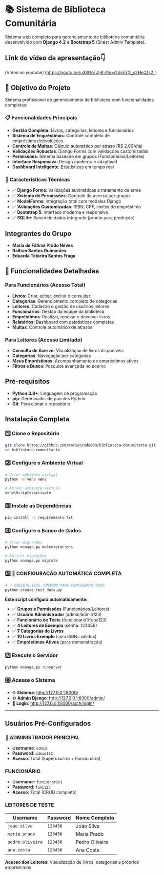 # 📚 Sistema de Biblioteca Comunitária

Sistema web completo para gerenciamento de biblioteca comunitária desenvolvido com **Django 4.2** e **Bootstrap 5** (Sneat Admin Template).

## Link do vídeo da apresentação👇
[Vídeo no youtube]
(https://youtu.be/u38GoTJIRhI?si=GSyE3G_x2HuQfz2_)

## 🎯 Objetivo do Projeto

Sistema profissional de gerenciamento de biblioteca com funcionalidades completas:

### 📋 **Funcionalidades Principais**
- **Gestão Completa**: Livros, categorias, leitores e funcionários
- **Sistema de Empréstimos**: Controle completo de empréstimos/devoluções
- **Controle de Multas**: Cálculo automático por atraso (R$ 2,00/dia)
- **Validações Robustas**: Django Forms com validações customizadas
- **Permissões**: Sistema baseado em grupos (Funcionários/Leitores)
- **Interface Responsiva**: Design moderno e adaptável
- **Dashboard Inteligente**: Estatísticas em tempo real

### 🔧 **Características Técnicas**
- ✅ **Django Forms**: Validações automáticas e tratamento de erros
- ✅ **Sistema de Permissões**: Controle de acesso por grupos
- ✅ **ModelForms**: Integração total com modelos Django  
- ✅ **Validações Customizadas**: ISBN, CPF, limites de empréstimo
- ✅ **Bootstrap 5**: Interface moderna e responsiva
- ✅ **SQLite**: Banco de dados integrado (pronto para produção)

## Integrantes do Grupo

- **Maria de Fátima Prado Neves** 
- **Raifran Santos Guimarães** 
- **Eduarda Teixeira Santos Fraga**

## 🚀 Funcionalidades Detalhadas

### **Para Funcionários (Acesso Total)**
- **Livros**: Criar, editar, excluir e consultar
- **Categorias**: Gerenciamento completo de categorias
- **Leitores**: Cadastro e gestão de usuários leitores
- **Funcionários**: Gestão da equipe da biblioteca
- **Empréstimos**: Realizar, renovar e devolver livros
- **Relatórios**: Dashboard com estatísticas completas
- **Multas**: Controle automático de atrasos

### **Para Leitores (Acesso Limitado)**
- **Consulta de Acervo**: Visualização de livros disponíveis
- **Categorias**: Navegação por categorias
- **Meus Empréstimos**: Acompanhamento de empréstimos ativos
- **Filtros e Busca**: Pesquisa avançada no acervo

## Pré-requisitos

- **Python 3.8+**: Linguagem de programação
- **pip**: Gerenciador de pacotes Python
- **Git**: Para clonar o repositório

## Instalação Completa

### 1️⃣ **Clone o Repositório**
```bash
git clone https://github.com/mariaprado000/biblioteca-comunitaria.git
cd biblioteca-comunitaria
```

### 2️⃣ **Configure o Ambiente Virtual**
```bash
# Criar ambiente virtual
python -m venv venv

# Ativar ambiente virtual
venv\Scripts\activate
```

### 3️⃣ **Instale as Dependências**
```bash
pip install -r requirements.txt
```

### 4️⃣ **Configure o Banco de Dados**
```bash
# Criar migrações
python manage.py makemigrations

# Aplicar migrações  
python manage.py migrate
```

### 5️⃣ **🎯 CONFIGURAÇÃO AUTOMÁTICA COMPLETA**
```bash
# ⭐ EXECUTE ESTE COMANDO PARA CONFIGURAR TUDO:
python create_test_data.py
```

**Este script configura automaticamente:**
- ✅ **Grupos e Permissões** (Funcionários/Leitores)
- ✅ **Usuário Administrador** (admin/admin123)  
- ✅ **Funcionário de Teste** (funcionario1/func123)
- ✅ **4 Leitores de Exemplo** (senha: 123456)
- ✅ **7 Categorias de Livros**
- ✅ **10 Livros Exemplo** (com ISBNs válidos)
- ✅ **Empréstimos Ativos** (para demonstração)

### 7️⃣ **Execute o Servidor**
```bash
python manage.py runserver
```

### 8️⃣ **Acesse o Sistema**
- 🌐 **Sistema**: http://127.0.0.1:8000/
- ⚙️ **Admin Django**: http://127.0.0.1:8000/admin/
- 🔐 **Login**: http://127.0.0.1:8000/auth/login/

---

## Usuários Pré-Configurados

### 👑 **ADMINISTRADOR PRINCIPAL**
- **Username**: `admin`
- **Password**: `admin123`  
- **Acesso**: Total (Superusuário + Funcionário)

### **FUNCIONÁRIO**
- **Username**: `funcionario1`
- **Password**: `func123`
- **Acesso**: Total (CRUD completo)

### **LEITORES DE TESTE**
| Username | Password | Nome Completo |
|----------|----------|---------------|
| `joao.silva` | `123456` | João Silva |
| `maria.prado` | `123456` | Maria Prado |
| `pedro.oliveira` | `123456` | Pedro Oliveira |
| `ana.costa` | `123456` | Ana Costa |

**Acesso dos Leitores**: Visualização de livros, categorias e próprios empréstimos
